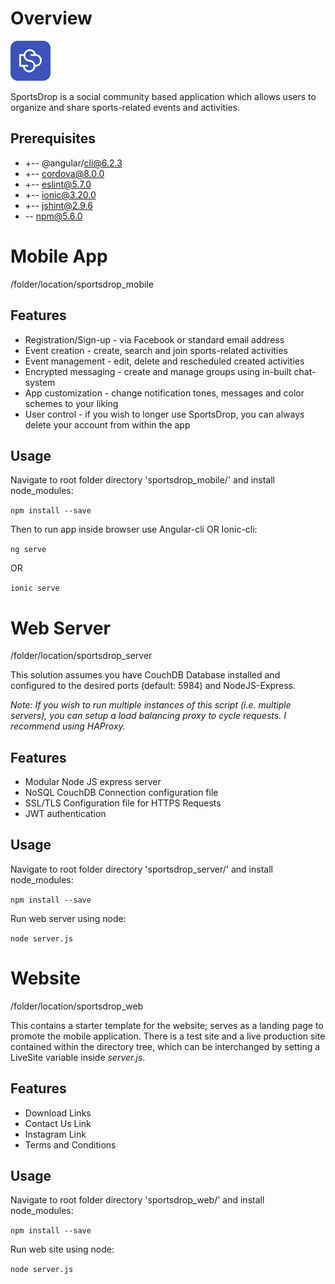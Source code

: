 # Overview
![alt text](logo.png "SportsDrop")

SportsDrop is a social community based application which allows users to organize and share sports-related events and activities.

## Prerequisites

* +-- @angular/cli@6.2.3
* +-- cordova@8.0.0
* +-- eslint@5.7.0
* +-- ionic@3.20.0
* +-- jshint@2.9.6
* -- npm@5.6.0

# Mobile App

/folder/location/sportsdrop_mobile

## Features

* Registration/Sign-up - via Facebook or standard email address
* Event creation - create, search and join sports-related activities
* Event management - edit, delete and rescheduled created activities
* Encrypted messaging - create and manage groups using in-built chat-system
* App customization - change notification tones, messages and color schemes to your liking
* User control - if you wish to longer use SportsDrop, you can always delete your account from within the app

## Usage

Navigate to root folder directory 'sportsdrop_mobile/' and install node_modules:

`npm install --save`

Then to run app inside browser use Angular-cli OR Ionic-cli:

`ng serve`  

OR  

`ionic serve`

# Web Server

/folder/location/sportsdrop_server

This solution assumes you have CouchDB Database installed and configured to the desired ports (default: 5984) and NodeJS-Express. 

*Note: If you wish to run multiple instances of this script (i.e. multiple servers), you can setup a load balancing proxy to cycle requests. I recommend using HAProxy.*

## Features

* Modular Node JS express server
* NoSQL CouchDB Connection configuration file
* SSL/TLS Configuration file for HTTPS Requests
* JWT authentication

## Usage

Navigate to root folder directory 'sportsdrop_server/' and install node_modules:

`npm install --save`

Run web server using node:

`node server.js`

# Website

/folder/location/sportsdrop_web

This contains a starter template for the website; serves as a landing page to promote the mobile application. There is a test site and a live production site contained within the directory tree, which can be interchanged by setting a LiveSite variable inside *server.js*.

## Features

* Download Links
* Contact Us Link
* Instagram Link
* Terms and Conditions

## Usage

Navigate to root folder directory 'sportsdrop_web/' and install node_modules:

`npm install --save`

Run web site using node:

`node server.js`